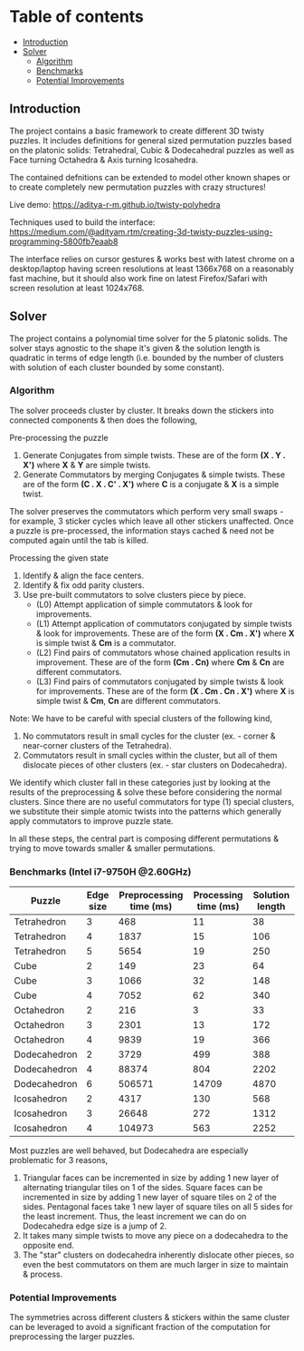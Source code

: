 # Table of contents
* [Introduction](#introduction)
* [Solver](#solver)
    * [Algorithm](#algorithm)
    * [Benchmarks](#benchmarks)
    * [Potential Improvements](#improvements)


## Introduction <a name="introduction"></a>

The project contains a basic framework to create different 3D twisty puzzles. It includes definitions for general sized permutation puzzles based on the platonic solids: Tetrahedral, Cubic & Dodecahedral puzzles as well as Face turning Octahedra & Axis turning Icosahedra.

The contained defnitions can be extended to model other known shapes or to create completely new permutation puzzles with crazy structures!

Live demo:
https://aditya-r-m.github.io/twisty-polyhedra

Techniques used to build the interface:
https://medium.com/@adityam.rtm/creating-3d-twisty-puzzles-using-programming-5800fb7eaab8

The interface relies on cursor gestures & works best with latest chrome on a desktop/laptop having screen resolutions at least 1366x768 on a reasonably fast machine, but it should also work fine on latest Firefox/Safari with screen resolution at least 1024x768.

## Solver <a name="solver"></a>

The project contains a polynomial time solver for the 5 platonic solids. The solver stays agnostic to the shape it's given & the solution length is quadratic in terms of edge length (i.e. bounded by the number of clusters with solution of each cluster bounded by some constant).

### Algorithm <a name="algorithm"></a>

The solver proceeds cluster by cluster. It breaks down the stickers into connected components & then does the following,

Pre-processing the puzzle
1. Generate Conjugates from simple twists. These are of the form **(X . Y . X')** where **X** & **Y** are simple twists.
2. Generate Commutators by merging Conjugates & simple twists. These are of the form **(C . X . C' . X')** where **C** is a conjugate & **X** is a simple twist.

The solver preserves the commutators which perform very small swaps - for example, 3 sticker cycles which leave all other stickers unaffected.
Once a puzzle is pre-processed, the information stays cached & need not be computed again until the tab is killed.

Processing the given state
1. Identify & align the face centers.
2. Identify & fix odd parity clusters.
3. Use pre-built commutators to solve clusters piece by piece.
    * (L0) Attempt application of simple commutators & look for improvements.
    * (L1) Attempt application of commutators conjugated by simple twists & look for improvements. These are of the form **(X . Cm . X')** where **X** is simple twist & **Cm** is a commutator.
    * (L2) Find pairs of commutators whose chained application results in improvement. These are of the form **(Cm . Cn)** where **Cm** & **Cn** are different commutators.
    * (L3) Find pairs of commutators conjugated by simple twists & look for improvements. These are of the form **(X . Cm . Cn . X')** where **X** is simple twist & **Cm**, **Cn** are different commutators.

Note: We have to be careful with special clusters of the following kind,
1. No commutators result in small cycles for the cluster (ex. - corner & near-corner clusters of the Tetrahedra).
2. Commutators result in small cycles within the cluster, but all of them dislocate pieces of other clusters (ex. - star clusters on Dodecahedra).

We identify which cluster fall in these categories just by looking at the results of the preprocessing & solve these before considering the normal clusters. Since there are no useful commutators for type (1) special clusters, we substitute their simple atomic twists into the patterns which generally apply commutators to improve puzzle state.

In all these steps, the central part is composing different permutations & trying to move towards smaller & smaller permutations.

### Benchmarks (Intel i7-9750H @2.60GHz) <a name="benchmarks"></a>

Puzzle        | Edge size | Preprocessing time (ms) | Processing time (ms) | Solution length
--------------|-----------|-------------------------|----------------------|------------------
Tetrahedron   | 3         | 468                     | 11                   | 38
Tetrahedron   | 4         | 1837                    | 15                   | 106
Tetrahedron   | 5         | 5654                    | 19                   | 250
Cube          | 2         | 149                     | 23                   | 64
Cube          | 3         | 1066                    | 32                   | 148
Cube          | 4         | 7052                    | 62                   | 340
Octahedron    | 2         | 216                     | 3                    | 33
Octahedron    | 3         | 2301                    | 13                   | 172
Octahedron    | 4         | 9839                    | 19                   | 366
Dodecahedron  | 2         | 3729                    | 499                  | 388
Dodecahedron  | 4         | 88374                   | 804                  | 2202
Dodecahedron  | 6         | 506571                  | 14709                | 4870
Icosahedron   | 2         | 4317                    | 130                  | 568
Icosahedron   | 3         | 26648                   | 272                  | 1312
Icosahedron   | 4         | 104973                  | 563                  | 2252

Most puzzles are well behaved, but Dodecahedra are especially problematic for 3 reasons,
1. Triangular faces can be incremented in size by adding 1 new layer of alternating triangular tiles on 1 of the sides. Square faces can be incremented in size by adding 1 new layer of square tiles on 2 of the sides. Pentagonal faces take 1 new layer of square tiles on all 5 sides for the least increment. Thus, the least increment we can do on Dodecahedra edge size is a jump of 2.
2. It takes many simple twists to move any piece on a dodecahedra to the opposite end.
3. The "star" clusters on dodecahedra inherently dislocate other pieces, so even the best commutators on them are much larger in size to maintain & process.

### Potential Improvements <a name="improvements"></a>

The symmetries across different clusters & stickers within the same cluster can be leveraged to avoid a significant fraction of the computation for preprocessing the larger puzzles.
